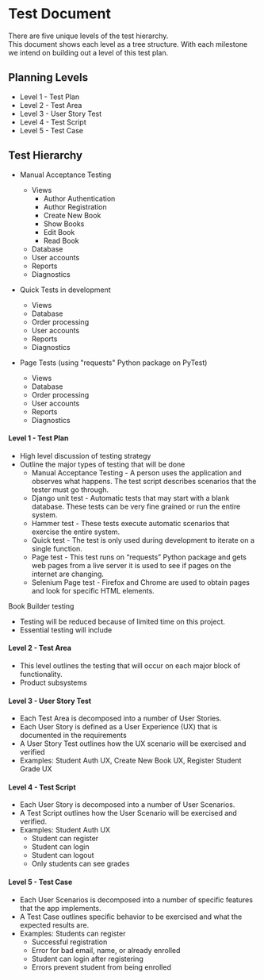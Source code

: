 # Test Document

There are five unique levels of the test hierarchy.  
This document shows each level as a tree structure.
With each milestone we intend on building out a level of this test
plan.

## Planning Levels
* Level 1 - Test Plan
* Level 2 - Test Area
* Level 3 - User Story Test
* Level 4 - Test Script
* Level 5 - Test Case


## Test Hierarchy

* Manual Acceptance Testing
    * Views
        * Author Authentication
        * Author Registration
        * Create New Book
        * Show Books
        * Edit Book
        * Read Book
    * Database
    * User accounts
    * Reports
    * Diagnostics

* Quick Tests in development
    * Views
    * Database
    * Order processing
    * User accounts
    * Reports
    * Diagnostics

* Page Tests (using "requests" Python package on PyTest)
    * Views
    * Database
    * Order processing
    * User accounts
    * Reports
    * Diagnostics


#### Level 1 - Test Plan

* High level discussion of testing strategy
* Outline the major types of testing that will be done
    * Manual Acceptance Testing - A person uses the application and observes what happens.  The test script describes scenarios that the tester must go through.
    * Django unit test - Automatic tests that may start with a blank database.  These tests can be very fine grained or run the entire system.
    * Hammer test - These tests execute automatic scenarios that exercise the entire system.
    * Quick test - The test is only used during development to iterate on a single function.
    * Page test - This test runs on “requests” Python package and gets web pages from a live server it is used to see if pages on the internet are changing.
    * Selenium Page test - Firefox and Chrome are used to obtain pages and look for specific HTML elements.
    
Book Builder testing

* Testing will be reduced because of limited time on this project.
* Essential testing will include
    
    

#### Level 2 - Test Area

* This level outlines the testing that will occur on each major block of functionality.
* Product subsystems

#### Level 3 - User Story Test

* Each Test Area is decomposed into a number of User Stories.  
* Each User Story is defined as a User Experience (UX) that is documented in the requirements
* A User Story Test outlines how the UX scenario will be exercised and verified
* Examples:  Student Auth UX,  Create New Book UX, Register Student Grade UX

#### Level 4 - Test Script

* Each User Story  is decomposed into a number of User Scenarios.  
* A Test Script outlines how the User Scenario will be exercised and verified.
* Examples:  Student Auth UX
    * Student can register
    * Student can login
    * Student can logout
    * Only students can see grades

#### Level 5 - Test Case

* Each User Scenarios  is decomposed into a number of specific features that the app implements.  
* A Test Case outlines specific behavior to be exercised and what the expected results are.
* Examples:  Students can register
    * Successful registration
    * Error for bad email, name, or already enrolled
    * Student can login after registering
    * Errors prevent student from being enrolled
